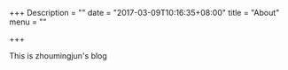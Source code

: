 +++
Description = ""
date = "2017-03-09T10:16:35+08:00"
title = "About"
menu = ""

+++

This is zhoumingjun's blog